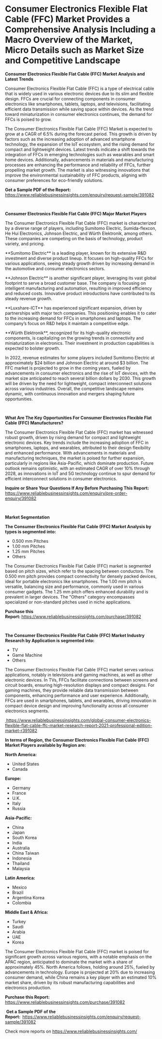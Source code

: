 <p><h1>Consumer Electronics Flexible Flat Cable (FFC) Market Provides a Comprehensive Analysis Including a Macro Overview of the Market, Micro Details such as Market Size and Competitive Landscape</h1></p><p><strong>Consumer Electronics Flexible Flat Cable (FFC) Market Analysis and Latest Trends</strong></p>
<p><p>Consumer Electronics Flexible Flat Cable (FFC) is a type of electrical cable that is widely used in various electronic devices due to its slim and flexible design. FFCs are crucial for connecting components in consumer electronics like smartphones, tablets, laptops, and televisions, facilitating efficient data transmission while saving space within devices. As the trend toward miniaturization in consumer electronics continues, the demand for FFCs is poised to grow.</p><p>The Consumer Electronics Flexible Flat Cable (FFC) Market is expected to grow at a CAGR of 6.5% during the forecast period. This growth is driven by factors such as the increasing adoption of advanced smartphone technology, the expansion of the IoT ecosystem, and the rising demand for compact and lightweight devices. Latest trends indicate a shift towards the integration of FFCs in emerging technologies such as wearables and smart home devices. Additionally, advancements in materials and manufacturing processes are enhancing the performance and reliability of FFCs, further propelling market growth. The market is also witnessing innovations that improve the environmental sustainability of FFC products, aligning with consumer preferences for eco-friendly solutions.</p></p>
<p><strong>Get a Sample PDF of the Report:&nbsp;</strong> <a href="https://www.reliablebusinessinsights.com/enquiry/request-sample/391082?utm_campaign=75&utm_medium=2&utm_source=Github&utm_content=ia&utm_term=16012025&utm_id=consumer-electronics-flexible-flat-cable-ffc">https://www.reliablebusinessinsights.com/enquiry/request-sample/391082</a></p>
<p>&nbsp;</p>
<p><strong>Consumer Electronics Flexible Flat Cable (FFC) Major Market Players</strong></p>
<p><p>The Consumer Electronics Flexible Flat Cable (FFC) market is characterized by a diverse range of players, including Sumitomo Electric, Sumida-flexcon, He Hui Electronics, Johnson Electric, and Würth Elektronik, among others. These companies are competing on the basis of technology, product variety, and pricing.</p><p>**Sumitomo Electric** is a leading player, known for its extensive R&D investment and diverse product lineup. It focuses on high-quality FFCs for various applications, seeing steady growth driven by increasing demand in the automotive and consumer electronics sectors.  </p><p>**Johnson Electric** is another significant player, leveraging its vast global footprint to serve a broad customer base. The company is focusing on intelligent manufacturing and automation, resulting in improved efficiency and reduced costs. Innovative product introductions have contributed to its steady revenue growth.</p><p>**Luxshare-ICT** has experienced significant expansion, driven by partnerships with major tech companies. This positioning enables it to cater to the increasing demand for FFCs in smartphones and laptops. The company’s focus on R&D helps it maintain a competitive edge.</p><p>**Würth Elektronik**, recognized for its high-quality electronic components, is capitalizing on the growing trends in connectivity and miniaturization in electronics. Their investment in production capabilities is expected to bolster growth.</p><p>In 2022, revenue estimates for some players included Sumitomo Electric at approximately $24 billion and Johnson Electric at around $3 billion. The FFC market is projected to grow in the coming years, fueled by advancements in consumer electronics and the rise of IoT devices, with the market size anticipated to reach several billion dollars by 2030. This growth will be driven by the need for lightweight, compact interconnect solutions across various industries. Overall, the competitive landscape remains dynamic, with continuous innovation and mergers shaping future opportunities.</p></p>
<p>&nbsp;</p>
<p><strong>What Are The Key Opportunities For Consumer Electronics Flexible Flat Cable (FFC) Manufacturers?</strong></p>
<p><p>The Consumer Electronics Flexible Flat Cable (FFC) market has witnessed robust growth, driven by rising demand for compact and lightweight electronic devices. Key trends include the increasing adoption of FFC in smartphones, laptops, and wearables, attributed to their design flexibility and enhanced performance. With advancements in materials and manufacturing techniques, the market is poised for further expansion, particularly in regions like Asia-Pacific, which dominate production. Future outlook remains optimistic, with an estimated CAGR of over 10% through 2028, as innovations in IoT and 5G technology continue to spur demand for efficient interconnect solutions in consumer electronics.</p></p>
<p><strong>Inquire or Share Your Questions If Any Before Purchasing This Report:</strong> <a href="https://www.reliablebusinessinsights.com/enquiry/pre-order-enquiry/391082?utm_campaign=75&utm_medium=2&utm_source=Github&utm_content=ia&utm_term=16012025&utm_id=consumer-electronics-flexible-flat-cable-ffc">https://www.reliablebusinessinsights.com/enquiry/pre-order-enquiry/391082</a></p>
<p>&nbsp;</p>
<p><strong>Market Segmentation</strong></p>
<p><strong>The Consumer Electronics Flexible Flat Cable (FFC) Market Analysis by types is segmented into:</strong></p>
<p><ul><li>0.500 mm Pitches</li><li>1.00 mm Pitches</li><li>1.25 mm Pitches</li><li>Others</li></ul></p>
<p><p>The Consumer Electronics Flexible Flat Cable (FFC) market is segmented based on pitch sizes, which refer to the spacing between conductors. The 0.500 mm pitch provides compact connectivity for densely packed devices, ideal for portable electronics like smartphones. The 1.00 mm pitch is versatile, balancing size and performance, commonly used in various consumer gadgets. The 1.25 mm pitch offers enhanced durability and is prevalent in larger devices. The "Others" category encompasses specialized or non-standard pitches used in niche applications.</p></p>
<p><strong>Purchase this Report:&nbsp;</strong><a href="https://www.reliablebusinessinsights.com/purchase/391082?utm_campaign=75&utm_medium=2&utm_source=Github&utm_content=ia&utm_term=16012025&utm_id=consumer-electronics-flexible-flat-cable-ffc">https://www.reliablebusinessinsights.com/purchase/391082</a></p>
<p>&nbsp;</p>
<p><strong>The Consumer Electronics Flexible Flat Cable (FFC) Market Industry Research by Application is segmented into:</strong></p>
<p><ul><li>TV</li><li>Game Machine</li><li>Others</li></ul></p>
<p><p>The Consumer Electronics Flexible Flat Cable (FFC) market serves various applications, notably in televisions and gaming machines, as well as other electronic devices. In TVs, FFCs facilitate connections between screens and circuit boards, ensuring high-resolution displays and compact designs. For gaming machines, they provide reliable data transmission between components, enhancing performance and user experience. Additionally, FFCs are used in smartphones, tablets, and wearables, driving innovation in compact device design and improving functionality across all consumer electronics segments.</p></p>
<p><a href="https://www.reliablebusinessinsights.com/global-consumer-electronics-flexible-flat-cable-ffc-market-research-report-2021-professional-edition-market-r391082?utm_campaign=75&utm_medium=2&utm_source=Github&utm_content=ia&utm_term=16012025&utm_id=consumer-electronics-flexible-flat-cable-ffc">&nbsp;https://www.reliablebusinessinsights.com/global-consumer-electronics-flexible-flat-cable-ffc-market-research-report-2021-professional-edition-market-r391082</a></p>
<p><strong>In terms of Region, the Consumer Electronics Flexible Flat Cable (FFC) Market Players available by Region are:</strong></p>
<p>
    <p> <strong> North America: </strong>
        <ul>
            <li>United States</li>
            <li>Canada</li>
        </ul>
        </p> 
    <p> <strong> Europe: </strong>
        <ul>
            <li>Germany</li>
            <li>France</li>
            <li>U.K.</li>
            <li>Italy</li>
            <li>Russia</li>
        </ul>
        </p> 
    <p> <strong> Asia-Pacific: </strong>
        <ul>
            <li>China</li>
            <li>Japan</li>
            <li>South Korea</li>
            <li>India</li>
            <li>Australia</li>
            <li>China Taiwan</li>
            <li>Indonesia</li>
            <li>Thailand</li>
            <li>Malaysia</li>
        </ul>
        </p> 
    <p> <strong> Latin America: </strong>
        <ul>
            <li>Mexico</li>
            <li>Brazil</li>
            <li>Argentina Korea</li>
            <li>Colombia</li>
        </ul>
        </p> 
    <p> <strong> Middle East & Africa: </strong>
        <ul>
            <li>Turkey</li>
            <li>Saudi</li>
            <li>Arabia</li>
            <li>UAE</li>
            <li>Korea</li>
        </ul>
    </p>
    </p>
<p><p>The Consumer Electronics Flexible Flat Cable (FFC) market is poised for significant growth across various regions, with a notable emphasis on the APAC region, anticipated to dominate the market with a share of approximately 45%. North America follows, holding around 25%, fueled by advancements in technology. Europe is projected at 20% due to increasing consumer demand, while China remains a key player with an estimated 10% market share, driven by its robust manufacturing capabilities and electronics production.</p></p>
<p><strong>Purchase this Report: </strong><a href="https://www.reliablebusinessinsights.com/purchase/391082?utm_campaign=75&utm_medium=2&utm_source=Github&utm_content=ia&utm_term=16012025&utm_id=consumer-electronics-flexible-flat-cable-ffc">https://www.reliablebusinessinsights.com/purchase/391082</a></p>
<p>&nbsp;<strong>Get a Sample PDF of the Report:&nbsp;&nbsp;</strong><a href="https://www.reliablebusinessinsights.com/enquiry/request-sample/391082?utm_campaign=75&utm_medium=2&utm_source=Github&utm_content=ia&utm_term=16012025&utm_id=consumer-electronics-flexible-flat-cable-ffc">https://www.reliablebusinessinsights.com/enquiry/request-sample/391082</a></p>
<p><strong></strong></p>
<p>Check more reports on <a href="https://www.reliablebusinessinsights.com/?utm_campaign=75&utm_medium=2&utm_source=Github&utm_content=ia&utm_term=16012025&utm_id=consumer-electronics-flexible-flat-cable-ffc">https://www.reliablebusinessinsights.com/</a></p>